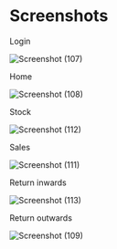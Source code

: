 # Screenshots

Login

![Screenshot (107)](https://user-images.githubusercontent.com/43722260/132113956-253e1fe5-5cde-48e2-be26-476588796c54.png)

Home 

![Screenshot (108)](https://user-images.githubusercontent.com/43722260/132114192-b98801d5-674b-46f2-859d-313f0c0d8fab.png)

Stock

![Screenshot (112)](https://user-images.githubusercontent.com/43722260/132114212-ab82c878-f1cf-44b3-9bf1-cd4eddd1bf47.png)

Sales

![Screenshot (111)](https://user-images.githubusercontent.com/43722260/132114224-c043fa3d-529c-4ad3-8917-180f0d89a787.png)

Return inwards

![Screenshot (113)](https://user-images.githubusercontent.com/43722260/132114250-95ec45f8-fff3-44e9-89ce-de7260da5e03.png)

Return outwards

![Screenshot (109)](https://user-images.githubusercontent.com/43722260/132114263-88a804c9-1733-4d7f-88e8-845536c19aa3.png)

